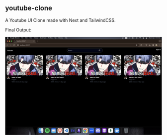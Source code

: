 ## youtube-clone 

A Youtube UI Clone made with Next and TailwindCSS.

Final Output:

![UI](./output.png)